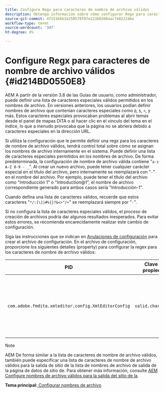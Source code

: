 ```yaml
---
title: Configure Regx para caracteres de nombre de archivo válidos
description: Obtenga información sobre cómo configurar Regx para caracteres de nombre de archivo válidos
source-git-commit: 4f15166b1b250578f07e223b0260aacf402224be
workflow-type: tm+mt
source-wordcount: '347'
ht-degree: 0%

---
```



# Configure Regx para caracteres de nombre de archivo válidos {#id214BD0550E8}

AEM A partir de la versión 3.8 de las Guías de usuario, como administrador, puede definir una lista de caracteres especiales válidos permitidos en los nombres de archivo. En versiones anteriores, los usuarios podían definir nombres de archivo que contenían caracteres especiales como `@`, `$`, `>`, y más. Estos caracteres especiales provocaban problemas al abrir temas desde el panel de mapas DITA o al hacer clic en el vínculo del tema en el índice, lo que a menudo provocaba que la página no se abriera debido a caracteres especiales en la dirección URL.

Si utiliza la configuración que le permite definir una regx para los caracteres de nombre de archivo válidos, tendrá control total sobre cómo se asignan los nombres de archivo internamente en el sistema. Puede definir una lista de caracteres especiales permitidos en los nombres de archivo. De forma predeterminada, la configuración de nombre de archivo válida contiene &quot;`a-z A-Z 0-9 - _`&quot;. Al crear un nuevo archivo, puede tener cualquier carácter especial en el título del archivo, pero internamente se reemplazará con &quot;`-`&quot; en el nombre del archivo. Por ejemplo, puede tener el título del archivo como &quot;Introducción 1&quot; o &quot;Introduction@1&quot;, el nombre de archivo correspondiente generado para ambos casos sería &quot;Introducción-1&quot;.

Cuando defina una lista de caracteres válidos, recuerde que estos caracteres &quot;`*/:[\]|#%{}?&<>"/+`&quot; se reemplazará siempre por &quot;`-`&quot;.

Si no configura la lista de caracteres especiales válidos, el proceso de creación de archivos podría dar algunos resultados inesperados. Para evitar estos errores, se recomienda encarecidamente realizar este cambio de configuración.

Siga las instrucciones que se indican en [Anulaciones de configuración](download-install-additional-config-override.md#) para crear el archivo de configuración. En el archivo de configuración, proporcione los siguientes detalles \(property\) para configurar la regex para los caracteres de nombre de archivo válidos:

| PID | Clave de propiedad | Valor de propiedad |
|---|------------|--------------|
| `com.adobe.fmdita.xmleditor.config.XmlEditorConfig` | `valid.characters` | El valor es un patrón regex. Debe tener tres caracteres básicos y la lista debe comenzar con un guión \(-\).<br> **Valor predeterminado**: \[-a-zA-Z0-9\_\] |

>[!NOTE]
>
> AEM De forma similar a la lista de caracteres de nombre de archivo válidos, también puede especificar una lista de caracteres de nombre de archivo válidos para la salida de sitio de la lista de nombres de archivo de salida de la página de datos de sitio de. Para obtener más información, consulte [AEM Configure nombres de archivo válidos para la salida del sitio de la](conf-file-names-valid-regx-aem-site-output.md#).

**Tema principal:**[ Configurar nombres de archivo](conf-file-names.md)

